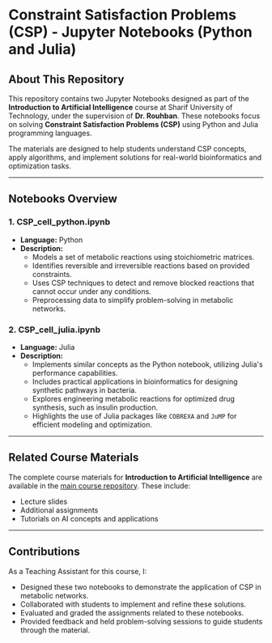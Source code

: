 # Constraint Satisfaction Problems (CSP) - Jupyter Notebooks (Python and Julia)

## About This Repository

This repository contains two Jupyter Notebooks designed as part of the **Introduction to Artificial Intelligence** course at Sharif University of Technology, under the supervision of **Dr. Rouhban**. These notebooks focus on solving **Constraint Satisfaction Problems (CSP)** using Python and Julia programming languages.

The materials are designed to help students understand CSP concepts, apply algorithms, and implement solutions for real-world bioinformatics and optimization tasks.

---

## Notebooks Overview

### **1. CSP_cell_python.ipynb**
- **Language:** Python
- **Description:**
  - Models a set of metabolic reactions using stoichiometric matrices.
  - Identifies reversible and irreversible reactions based on provided constraints.
  - Uses CSP techniques to detect and remove blocked reactions that cannot occur under any conditions.
  - Preprocessing data to simplify problem-solving in metabolic networks.

### **2. CSP_cell_julia.ipynb**
- **Language:** Julia
- **Description:**
  - Implements similar concepts as the Python notebook, utilizing Julia's performance capabilities.
  - Includes practical applications in bioinformatics for designing synthetic pathways in bacteria.
  - Explores engineering metabolic reactions for optimized drug synthesis, such as insulin production.
  - Highlights the use of Julia packages like `COBREXA` and `JuMP` for efficient modeling and optimization.

---

## Related Course Materials

The complete course materials for **Introduction to Artificial Intelligence** are available in the [main course repository](https://github.com/sut-ai/F2023-A2/tree/master). These include:
- Lecture slides
- Additional assignments
- Tutorials on AI concepts and applications

---

## Contributions

As a Teaching Assistant for this course, I:
- Designed these two notebooks to demonstrate the application of CSP in metabolic networks.
- Collaborated with students to implement and refine these solutions.
- Evaluated and graded the assignments related to these notebooks.
- Provided feedback and held problem-solving sessions to guide students through the material.

